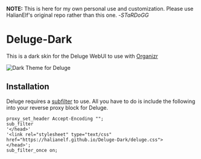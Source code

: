 **NOTE:**
This is here for my own personal use and customization.
Please use HalianElf's original repo rather than this one. -*STaRDoGG*

# Deluge-Dark
This is a dark skin for the Deluge WebUI to use with [Organizr](https://github.com/causefx/Organizr/)

![Dark Theme for Deluge](https://github.com/HalianElf/Deluge-Dark/raw/master/screenshots/deluge_dark_ss.png)

## Installation
Deluge requires a [subfilter](http://nginx.org/en/docs/http/ngx_http_sub_module.html) to use. All you have to do is include the following into your reverse proxy block for Deluge.
```nginx
proxy_set_header Accept-Encoding "";
sub_filter
'</head>'
'<link rel="stylesheet" type="text/css" href="https://halianelf.github.io/Deluge-Dark/deluge.css">
</head>';
sub_filter_once on;
```
